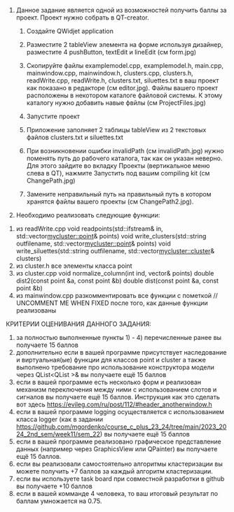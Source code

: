 1. Данное задание является одной из возможностей получить баллы за проект. Проект нужно собрать в QT-creator.

    1) Создайте QWidjet application

    2) Разместите 2 tableView элемента на форме используя дизайнер, разместите 4 pushButton, textEdit и lineEdit (см form.jpg)

    3) Скопируйте файлы examplemodel.cpp, examplemodel.h, main.cpp, mainwindow.cpp, mainwindow.h, clusters.cpp, clusters.h, readWrite.cpp, readWrite.h, clusters.txt, siluettes.txt в ваш проект как показано в редакторе (см editor.jpg). Файлы вашего проект расположены в некотором каталоге файловой системы. К этому каталогу нужно добавить навые фвйлы (см ProjectFiles.jpg)

    4) Запустите проект

    5) Приложение заполняет 2 таблицы tableView из 2 текстовых файлов clusters.txt и siluettes.txt

    6) При возникновении ошибки invalidPath (см invalidPath.jpg) нужно поменять путь до рабочего каталога, так как он указан неверно. Для этого зайдите во вкладку Проекты (вертикальное меню слева в QT), нажмите Запустить под вашим compiling kit (см ChangePath.jpg)

    7) Замените неправильный путь на правильный путь в котором хранятся файлы вашего проекты (см ChangePath2.jpg).
  
2. Необходимо реализовать следующие функции:

  1) из readWrite.cpp
     void readpoints(std::ifstream& in, std::vector<mycluster::point>& points)
     void write_clusters(std::string outfilename, std::vector<mycluster::point>& points)
     void write_siluettes(std::string outfilename, std::vector<mycluster::cluster>& clusters)
  2) из cluster.h
     все элементы класса point
  3) из cluster.cpp
     void normalize_column(int ind, vector<point>& points)
     double dist2(const point &a, const point &b)
     double dist(const point &a, const point &b)
  4) из mainwindow.cpp
     разкомментировать все функции с пометкой //  UNCOMMENT ME WHEN FIXED после того, как данные функции реализованы


КРИТЕРИИ ОЦЕНИВАНИЯ ДАННОГО ЗАДАНИЯ:

1. за полностью выполненные пункты 1) - 4) перечисленные ранее вы получаете 15 баллов
2. дополнительно если в вашей программе присутствует наследование и виртуальная(ые) функции для классов point и cluster а также выполнено требование про использование конструктора модели через QList<QList<QString> >& вы получаете ещё 15 баллов
3. если в вашей программе есть несколько форм и реализован механизм переключения между ними с использованием слотов и сигналов вы получаете ещё 15 баллов. Инструкция как это сделать вот здесь https://evileg.com/ru/post/112/#header_anotherwindow.h
4. если в вашей программе logging осуществляется с использованием класса logger (как в задании https://github.com/mgordenko/course_c_plus_23_24/tree/main/2023_2024_2nd_sem/week11/sem_22) вы получаете ещё 15 баллов
5. если в вашей программе реализовано графическое представление данных (например через GraphicsView или QPainter) вы получаете ещё 15 баллов.
6. если вы реализовали самостоятельно алгоритмы кластеризации вы можете получить +7 баллов за каждый алгоритм кластеризации.
7. если вы используете task board при совместной разработки в github вы получаете +10 баллов
8. если в вашей комманде 4 человека, то ваш итоговый результат по баллам умножается на 0.75.


